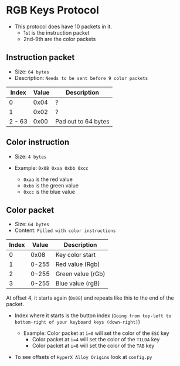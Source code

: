 #  RGB Keys Protocol

* This protocol does have 10 packets in it.
  * 1st is the instruction packet
  * 2nd-9th are the color packets



## Instruction packet

* Size: `64 bytes`
* Description: `Needs to be sent before 9 color packets`

| Index | Value | Description |
| ----- | ----- | ----------- |
| 0 | 0x04 | ? |
| 1 | 0x02 | ? |
| 2 - 63 | 0x00 | Pad out to 64 bytes |

## Color instruction

* Size: `4 bytes`

* Example: `0x08 0xaa 0xbb 0xcc`
  * `0xaa` is the red value
  * `0xbb` is the green value
  * `0xcc` is the blue value

## Color packet

* Size: `64 bytes`
* Content: `Filled with color instructions`

| Index | Value | Description       |
| ----- | ----- | ----------------- |
| 0     | 0x08  | Key color start   |
| 1     | 0-255 | Red value (Rgb)   |
| 2     | 0-255 | Green value (rGb) |
| 3     | 0-255 | Blue value (rgB)  |

At offset 4, it starts again (`0x08`) and repeats like this to the end of the packet. 

* Index where it starts is the button index (`Going from top-left to bottom-right of your keyboard keys (down-right)`)
  * Example: Color packet at `i=0` will set the color of the `ESC` key
    * Color packet at `i=4` will set the color of the `TILDA` key
    * Color packet at `i=8` will set the color of the `TAB` key

* To see offsets of `HyperX Alloy Origins` look at `config.py`